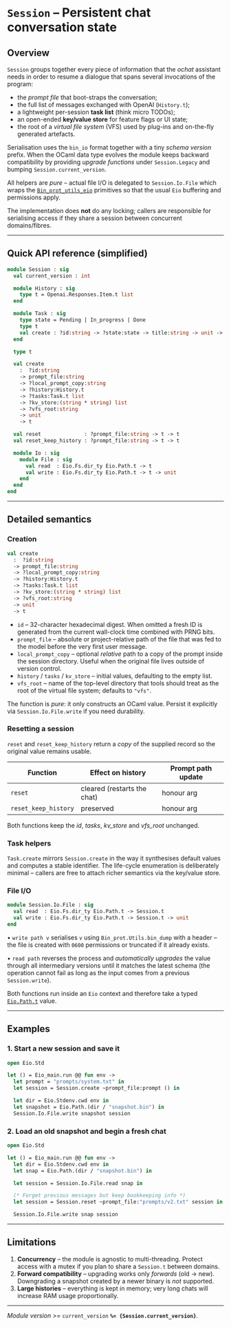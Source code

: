 # `Session` – Persistent chat conversation state

## Overview

`Session` groups together every piece of information that the *ochat*
assistant needs in order to resume a dialogue that spans several
invocations of the program:

* the *prompt file* that boot-straps the conversation;
* the full list of messages exchanged with OpenAI (`History.t`);
* a lightweight per-session **task list** (think micro TODOs);
* an open-ended **key/value store** for feature flags or UI state;
* the root of a *virtual file system* (VFS) used by plug-ins and
  on-the-fly generated artefacts.

Serialisation uses the `bin_io` format together with a tiny *schema
version* prefix.  When the OCaml data type evolves the module keeps
backward compatibility by providing *upgrade functions* under
`Session.Legacy` and bumping `Session.current_version`.

All helpers are *pure* – actual file I/O is delegated to
`Session.Io.File` which wraps the
[`Bin_prot_utils_eio`](bin_prot_utils_eio.doc.md) primitives so that the
usual `Eio` buffering and permissions apply.

The implementation does **not** do any locking; callers are responsible
for serialising access if they share a session between concurrent
domains/fibres.

---

## Quick API reference (simplified)

```ocaml
module Session : sig
  val current_version : int

  module History : sig
    type t = Openai.Responses.Item.t list
  end

  module Task : sig
    type state = Pending | In_progress | Done
    type t
    val create : ?id:string -> ?state:state -> title:string -> unit -> t
  end

  type t

  val create
    :  ?id:string
    -> prompt_file:string
    -> ?local_prompt_copy:string
    -> ?history:History.t
    -> ?tasks:Task.t list
    -> ?kv_store:(string * string) list
    -> ?vfs_root:string
    -> unit
    -> t

  val reset              : ?prompt_file:string -> t -> t
  val reset_keep_history : ?prompt_file:string -> t -> t

  module Io : sig
    module File : sig
      val read  : Eio.Fs.dir_ty Eio.Path.t -> t
      val write : Eio.Fs.dir_ty Eio.Path.t -> t -> unit
    end
  end
end
```

---

## Detailed semantics

### Creation

```ocaml
val create
  :  ?id:string
  -> prompt_file:string
  -> ?local_prompt_copy:string
  -> ?history:History.t
  -> ?tasks:Task.t list
  -> ?kv_store:(string * string) list
  -> ?vfs_root:string
  -> unit
  -> t
```

* `id` – 32-character hexadecimal digest.  When omitted a fresh ID is
  generated from the current wall-clock time combined with PRNG bits.
* `prompt_file` – absolute or project-relative path of the file that was
  fed to the model before the very first user message.
* `local_prompt_copy` – optional *relative* path to a copy of the
  prompt inside the session directory.  Useful when the original file
  lives outside of version control.
* `history` / `tasks` / `kv_store` – initial values, defaulting to the
  empty list.
* `vfs_root` – name of the top-level directory that tools should treat
  as the root of the virtual file system; defaults to `"vfs"`.

The function is *pure*: it only constructs an OCaml value.  Persist it
explicitly via `Session.Io.File.write` if you need durability.


### Resetting a session

`reset` and `reset_keep_history` return a *copy* of the supplied record
so the original value remains usable.

| Function | Effect on history              | Prompt path update |
| -------- | ------------------------------ | ------------------ |
| `reset`  | cleared (restarts the chat)    | honour arg         |
| `reset_keep_history` | preserved           | honour arg         |

Both functions keep the *id*, *tasks*, *kv_store* and *vfs_root*
unchanged.


### Task helpers

`Task.create` mirrors `Session.create` in the way it synthesises default
values and computes a stable identifier.  The life-cycle enumeration is
deliberately minimal – callers are free to attach richer semantics via
the key/value store.


### File I/O

```ocaml
module Session.Io.File : sig
  val read  : Eio.Fs.dir_ty Eio.Path.t -> Session.t
  val write : Eio.Fs.dir_ty Eio.Path.t -> Session.t -> unit
end
```

• `write path v` serialises `v` using `Bin_prot.Utils.bin_dump` with a
  header – the file is created with `0600` permissions or truncated if
  it already exists.

• `read path` reverses the process and *automatically upgrades* the
  value through all intermediary versions until it matches the latest
  schema (the operation cannot fail as long as the input comes from a
  previous `Session.write`).

Both functions run inside an `Eio` context and therefore take a typed
[`Eio.Path.t`](https://ocaml.github.io/eio/eio/Eio/Path/index.html)
value.


---

## Examples

### 1. Start a new session and save it

```ocaml
open Eio.Std

let () = Eio_main.run @@ fun env ->
  let prompt = "prompts/system.txt" in
  let session = Session.create ~prompt_file:prompt () in

  let dir = Eio.Stdenv.cwd env in
  let snapshot = Eio.Path.(dir / "snapshot.bin") in
  Session.Io.File.write snapshot session
```

### 2. Load an old snapshot and begin a fresh chat

```ocaml
open Eio.Std

let () = Eio_main.run @@ fun env ->
  let dir = Eio.Stdenv.cwd env in
  let snap = Eio.Path.(dir / "snapshot.bin") in

  let session = Session.Io.File.read snap in

  (* Forget previous messages but keep bookkeeping info *)
  let session = Session.reset ~prompt_file:"prompts/v2.txt" session in

  Session.Io.File.write snap session
```

---

## Limitations

1. **Concurrency** – the module is agnostic to multi-threading.  Protect
   access with a mutex if you plan to share a `Session.t` between
   domains.
2. **Forward compatibility** – upgrading works only *forwards* (old →
   new).  Downgrading a snapshot created by a newer binary is *not*
   supported.
3. **Large histories** – everything is kept in memory; very long chats
   will increase RAM usage proportionally.

---

*Module version&nbsp;>=* `current_version` **`%= {Session.current_version}`**.

